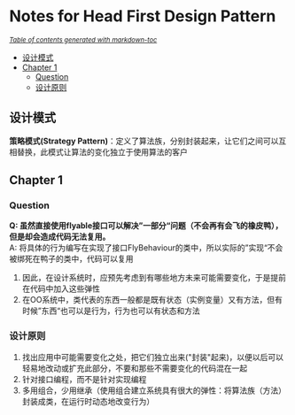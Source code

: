 # Notes for Head First Design Pattern
<small><i><a href='http://ecotrust-canada.github.io/markdown-toc/'>Table of contents generated with markdown-toc</a></i></small>
- [设计模式](#设计模式)
- [Chapter 1](#chapter-1)
  * [Question](#question)
  * [设计原则](#设计原则)

## 设计模式
**策略模式(Strategy Pattern)**：定义了算法族，分别封装起来，让它们之间可以互相替换，此模式让算法的变化独立于使用算法的客户  

## Chapter 1

### Question
**Q: 虽然直接使用flyable接口可以解决”一部分“问题（不会再有会飞的橡皮鸭），但是却会造成代码无法复用。**  
A: 将具体的行为编写在实现了接口FlyBehaviour的类中，所以实际的”实现“不会被绑死在鸭子的类中，代码可以复用  
1. 因此，在设计系统时，应预先考虑到有哪些地方未来可能需要变化，于是提前在代码中加入这些弹性  
2. 在OO系统中，类代表的东西一般都是既有状态（实例变量）又有方法，但有时候”东西“也可以是行为，行为也可以有状态和方法

### 设计原则
1. 找出应用中可能需要变化之处，把它们独立出来("封装"起来)，以便以后可以轻易地改动或扩充此部分，不要和那些不需要变化的代码混在一起  
2. 针对接口编程，而不是针对实现编程  
3. 多用组合，少用继承（使用组合建立系统具有很大的弹性：将算法族（方法）封装成类，在运行时动态地改变行为）
